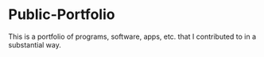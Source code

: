 # Public-Portfolio
This is a portfolio of programs, software, apps, etc. that I contributed to in a substantial way.
